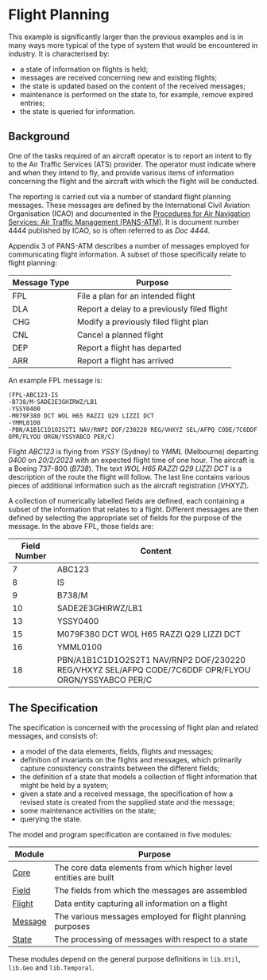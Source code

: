 # Flight Planning

This example is significantly larger than the previous examples and is in many ways more typical of the
type of system that would be encountered in industry. It is characterised by:
- a state of information on flights is held;
- messages are received concerning new and existing flights;
- the state is updated based on the content of the received messages;
- maintenance is performed on the state to, for example, remove expired entries;
- the state is queried for information.

## Background

One of the tasks required of an aircraft operator is to report an intent to fly to the Air Traffic
Services (ATS) provider. The operator must indicate where and when they intend to fly, and provide
various items of information concerning the flight and the aircraft with which the flight will
be conducted.

The reporting is carried out via a number of standard flight planning messages. These messages
are defined by the International Civil Aviation Organisation (ICAO) and documented in the
[Procedures for Air Navigation Services: Air Traffic Management (PANS-ATM)](https://store.icao.int/en/procedures-for-air-navigation-services-air-traffic-management-doc-4444).
It is document number 4444 published by ICAO, so is often referred to as _Doc 4444_.

Appendix 3 of PANS-ATM describes a number of messages employed for communicating flight information.
A subset of those specifically relate to flight planning:

| Message Type | Purpose |
| - | - |
| FPL | File a plan for an intended flight |
| DLA | Report a delay to a previously filed flight |
| CHG | Modify a previously filed flight plan |
| CNL | Cancel a planned flight |
| DEP | Report a flight has departed |
| ARR | Report a flight has arrived |

An example FPL message is:
```
(FPL-ABC123-IS
-B738/M-SADE2E3GHIRWZ/LB1
-YSSY0400
-M079F380 DCT WOL H65 RAZZI Q29 LIZZI DCT
-YMML0100
-PBN/A1B1C1D1O2S2T1 NAV/RNP2 DOF/230220 REG/VHXYZ SEL/AFPQ CODE/7C6DDF OPR/FLYOU ORGN/YSSYABCO PER/C)
```
Flight _ABC123_ is flying from _YSSY_ (Sydney) to _YMML_ (Melbourne) departing _0400_ on _20/2/2023_ with an
expected flight time of one hour. The aircraft is a Boeing 737-800 (_B738_). The text _WOL H65 RAZZI Q29 LIZZI DCT_
is a description of the route the flight will follow. The last line contains various pieces of additional information
such as the aircraft registration (_VHXYZ_).

A collection of numerically labelled fields are defined, each containing a subset of the information that relates to a flight.
Different messages are then defined by selecting the appropriate set of fields for
the purpose of the message. In the above FPL, those fields are:

| Field Number | Content |
| - | - |
| 7 | ABC123 |
| 8 | IS |
| 9 | B738/M |
| 10 | SADE2E3GHIRWZ/LB1 |
| 13 | YSSY0400 |
| 15 | M079F380 DCT WOL H65 RAZZI Q29 LIZZI DCT |
| 16 | YMML0100 |
| 18 | PBN/A1B1C1D1O2S2T1 NAV/RNP2 DOF/230220 REG/VHXYZ SEL/AFPQ CODE/7C6DDF OPR/FLYOU ORGN/YSSYABCO PER/C |

## The Specification

The specification is concerned with the processing of flight plan and related messages, and consists of:

- a model of the data elements, fields, flights and messages;
- definition of invariants on the flights and messages, which primarily capture consistency constraints between the different fields;
- the definition of a state that models a collection of flight information that might be held by a system;
- given a state and a received message, the specification of how a revised state is created from the supplied state and the message;
- some maintenance activities on the state;
- querying the state.

The model and program specification are contained in five modules:

| Module | Purpose |
| - | - |
| [Core](FPL/Core.md)       | The core data elements from which higher level entities are built |
| [Field](FPL/Field.md)     | The fields from which the messages are assembled |
| [Flight](FPL/Flight.md)   | Data entity capturing all information on a flight |
| [Message](FPL/Message.md) | The various messages employed for flight planning purposes |
| [State](FPL/State.md)     | The processing of messages with respect to a state |

These modules depend on the general purpose definitions in `lib.Util`, `lib.Geo` and `lib.Temporal`.
